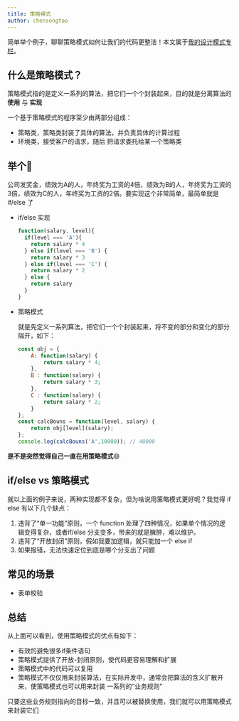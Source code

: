 ```yaml
---
title: 策略模式
author: chensongtao
---
```


简单举个例子，聊聊策略模式如何让我们的代码更整洁！本文属于[我的设计模式专栏](https://juejin.cn/column/7195725894869254202)。
## 什么是策略模式？
策略模式指的是定义一系列的算法，把它们一个个封装起来，目的就是分离算法的**使用** 与 **实现**

一个基于策略模式的程序至少由两部分组成：
-   策略类，策略类封装了具体的算法，并负责具体的计算过程
-   环境类，接受客户的请求，随后 把请求委托给某一个策略类

## 举个🌰
公司发奖金，绩效为A的人，年终奖为工资的4倍，绩效为B的人，年终奖为工资的3倍，绩效为C的人，年终奖为工资的2倍。要实现这个非常简单，最简单就是 if/else 了
- if/else 实现
    ```js
    function(salary, level){
      if(level === 'A'){
        return salary * 4
      } else if(level === 'B') {
        return salary * 3
      } else if(level === 'C') {
        return salary * 2
      } else {
        return salary
      }
    }
    ```

- 策略模式

    就是先定义一系列算法，把它们一个个封装起来，将不变的部分和变化的部分隔开，如下：
    ```js
    const obj = {
        A: function(salary) {
            return salary * 4;
        },
        B : function(salary) {
            return salary * 3;
        },
        C : function(salary) {
            return salary * 2;
        } 
    };
    const calcBouns = function(level, salary) {
        return obj[level](salary);
    };
    console.log(calcBouns('A',10000)); // 40000
    ```
**是不是突然觉得自己一直在用策略模式**😄
## if/else vs 策略模式
就以上面的例子来说，两种实现都不复杂，但为啥说用策略模式更好呢？我觉得 if else 有以下几个缺点：
1. 违背了“单一功能”原则，一个 function 处理了四种情况，如果单个情况的逻辑变得复杂，或者if/else 分支变多，带来的就是臃肿，难以维护。
2. 违背了“开放封闭”原则，假如我要加逻辑，就只能加一个 else if
3. 如果报错，无法快速定位到底是哪个分支出了问题

## 常见的场景

- 表单校验

## 总结
从上面可以看到，使用策略模式的优点有如下：
- 有效的避免很多if条件语句
- 策略模式提供了开放-封闭原则，使代码更容易理解和扩展
- 策略模式中的代码可以复用
- 策略模式不仅仅用来封装算法，在实际开发中，通常会把算法的含义扩散开来，使策略模式也可以用来封装 一系列的“业务规则”

只要这些业务规则指向的目标一致，并且可以被替换使用，我们就可以用策略模式来封装它们
